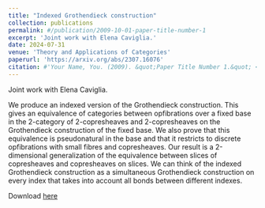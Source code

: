 ```yaml
---
title: "Indexed Grothendieck construction"
collection: publications
permalink: #/publication/2009-10-01-paper-title-number-1
excerpt: 'Joint work with Elena Caviglia.'
date: 2024-07-31
venue: 'Theory and Applications of Categories'
paperurl: 'https://arxiv.org/abs/2307.16076'
citation: #'Your Name, You. (2009). &quot;Paper Title Number 1.&quot; <i>Journal 1</i>. 1(1).'
---
```

Joint work with Elena Caviglia.

We produce an indexed version of the Grothendieck construction. This gives an equivalence of categories between opfibrations over a fixed base in the 2-category of 2-copresheaves and 2-copresheaves on the Grothendieck construction of the fixed base. We also prove that this equivalence is pseudonatural in the base and that it restricts to discrete opfibrations with small fibres and copresheaves. Our result is a 2-dimensional generalization of the equivalence between slices of copresheaves and copresheaves on slices. We can think of the indexed Grothendieck construction as a simultaneous Grothendieck construction on every index that takes into account all bonds between different indexes.

Download [here](http://www.tac.mta.ca/tac/volumes/41/28/41-28abs.html)
